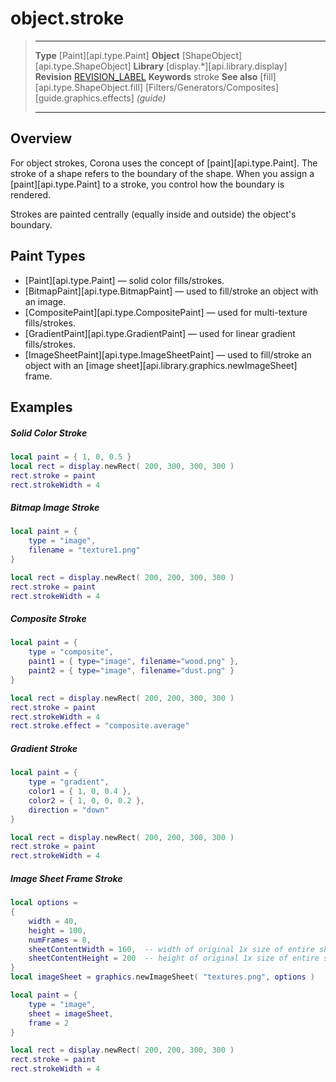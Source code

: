# object.stroke

> --------------------- ------------------------------------------------------------------------------------------
> __Type__              [Paint][api.type.Paint]
> __Object__            [ShapeObject][api.type.ShapeObject]
> __Library__           [display.*][api.library.display]
> __Revision__          [REVISION_LABEL](REVISION_URL)
> __Keywords__          stroke
> __See also__          [fill][api.type.ShapeObject.fill]
>						[Filters/Generators/Composites][guide.graphics.effects] _(guide)_
> --------------------- ------------------------------------------------------------------------------------------


## Overview

For object strokes, Corona uses the concept of [paint][api.type.Paint]. The stroke of a shape refers to the boundary of the shape. When you assign a [paint][api.type.Paint] to a stroke, you control how the boundary is rendered.

Strokes are painted centrally (equally inside and outside) the object's boundary.

## Paint Types

* [Paint][api.type.Paint] &mdash; solid color fills/strokes.
* [BitmapPaint][api.type.BitmapPaint] &mdash; used to fill/stroke an object with an image.
* [CompositePaint][api.type.CompositePaint] &mdash; used for multi-texture fills/strokes.
* [GradientPaint][api.type.GradientPaint] &mdash; used for linear gradient fills/strokes.
* [ImageSheetPaint][api.type.ImageSheetPaint] &mdash; used to fill/stroke an object with an [image sheet][api.library.graphics.newImageSheet] frame.

## Examples

##### Solid Color Stroke

``````lua
local paint = { 1, 0, 0.5 }
local rect = display.newRect( 200, 300, 300, 300 )
rect.stroke = paint
rect.strokeWidth = 4
``````

##### Bitmap Image Stroke

``````lua
local paint = {
	type = "image",
	filename = "texture1.png"
}

local rect = display.newRect( 200, 200, 300, 300 )
rect.stroke = paint
rect.strokeWidth = 4
``````

##### Composite Stroke

``````lua
local paint = {
	type = "composite",
	paint1 = { type="image", filename="wood.png" },
	paint2 = { type="image", filename="dust.png" }
}

local rect = display.newRect( 200, 200, 300, 300 )
rect.stroke = paint
rect.strokeWidth = 4
rect.stroke.effect = "composite.average"
``````

##### Gradient Stroke

``````lua
local paint = {
    type = "gradient",
    color1 = { 1, 0, 0.4 },
    color2 = { 1, 0, 0, 0.2 },
    direction = "down"
}

local rect = display.newRect( 200, 200, 300, 300 )
rect.stroke = paint
rect.strokeWidth = 4
``````

##### Image Sheet Frame Stroke

``````lua
local options =
{
    width = 40,
    height = 100,
    numFrames = 8,
    sheetContentWidth = 160,  -- width of original 1x size of entire sheet
    sheetContentHeight = 200  -- height of original 1x size of entire sheet
}
local imageSheet = graphics.newImageSheet( "textures.png", options )

local paint = {
    type = "image",
    sheet = imageSheet,
    frame = 2
}

local rect = display.newRect( 200, 200, 300, 300 )
rect.stroke = paint
rect.strokeWidth = 4
``````
